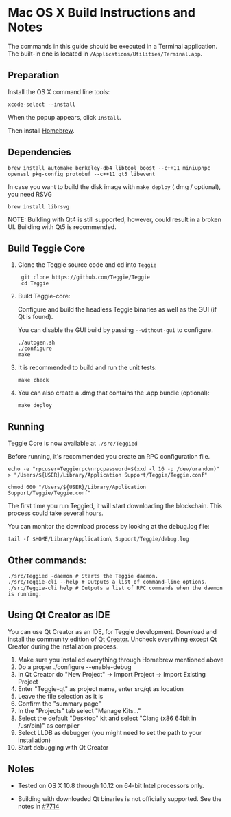 Mac OS X Build Instructions and Notes
====================================
The commands in this guide should be executed in a Terminal application.
The built-in one is located in `/Applications/Utilities/Terminal.app`.

Preparation
-----------
Install the OS X command line tools:

`xcode-select --install`

When the popup appears, click `Install`.

Then install [Homebrew](http://brew.sh).

Dependencies
----------------------

    brew install automake berkeley-db4 libtool boost --c++11 miniupnpc openssl pkg-config protobuf --c++11 qt5 libevent

In case you want to build the disk image with `make deploy` (.dmg / optional), you need RSVG

    brew install librsvg

NOTE: Building with Qt4 is still supported, however, could result in a broken UI. Building with Qt5 is recommended.

Build Teggie Core
------------------------

1. Clone the Teggie source code and cd into `Teggie`

        git clone https://github.com/Teggie/Teggie
        cd Teggie

2.  Build Teggie-core:

    Configure and build the headless Teggie binaries as well as the GUI (if Qt is found).

    You can disable the GUI build by passing `--without-gui` to configure.

        ./autogen.sh
        ./configure
        make

3.  It is recommended to build and run the unit tests:

        make check

4.  You can also create a .dmg that contains the .app bundle (optional):

        make deploy

Running
-------

Teggie Core is now available at `./src/Teggied`

Before running, it's recommended you create an RPC configuration file.

    echo -e "rpcuser=Teggierpc\nrpcpassword=$(xxd -l 16 -p /dev/urandom)" > "/Users/${USER}/Library/Application Support/Teggie/Teggie.conf"

    chmod 600 "/Users/${USER}/Library/Application Support/Teggie/Teggie.conf"

The first time you run Teggied, it will start downloading the blockchain. This process could take several hours.

You can monitor the download process by looking at the debug.log file:

    tail -f $HOME/Library/Application\ Support/Teggie/debug.log

Other commands:
-------

    ./src/Teggied -daemon # Starts the Teggie daemon.
    ./src/Teggie-cli --help # Outputs a list of command-line options.
    ./src/Teggie-cli help # Outputs a list of RPC commands when the daemon is running.

Using Qt Creator as IDE
------------------------
You can use Qt Creator as an IDE, for Teggie development.
Download and install the community edition of [Qt Creator](https://www.qt.io/download/).
Uncheck everything except Qt Creator during the installation process.

1. Make sure you installed everything through Homebrew mentioned above
2. Do a proper ./configure --enable-debug
3. In Qt Creator do "New Project" -> Import Project -> Import Existing Project
4. Enter "Teggie-qt" as project name, enter src/qt as location
5. Leave the file selection as it is
6. Confirm the "summary page"
7. In the "Projects" tab select "Manage Kits..."
8. Select the default "Desktop" kit and select "Clang (x86 64bit in /usr/bin)" as compiler
9. Select LLDB as debugger (you might need to set the path to your installation)
10. Start debugging with Qt Creator

Notes
-----

* Tested on OS X 10.8 through 10.12 on 64-bit Intel processors only.

* Building with downloaded Qt binaries is not officially supported. See the notes in [#7714](https://github.com/Teggie/Teggie/issues/7714)
